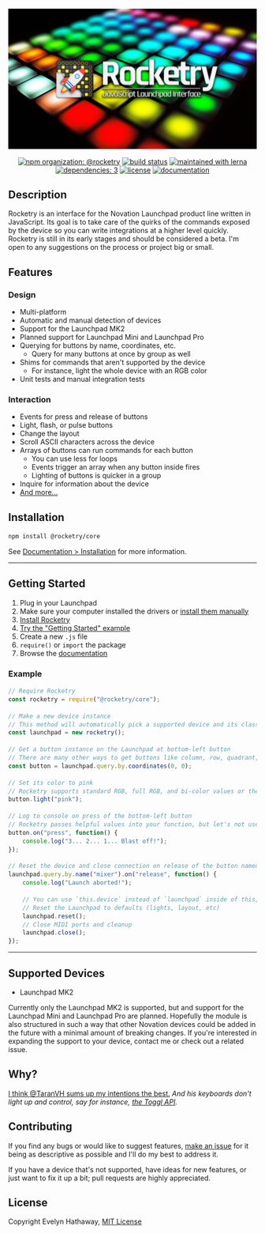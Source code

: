 <div align="center">

![Rocketry cover image](docs/images/cover.png)

[![npm organization: @rocketry](https://badgen.net/badge/npm/%40rocketry/fb3e44?icon=npm)](https://www.npmjs.com/org/rocketry)
[![build status](https://badgen.net/travis/evelynhathaway/rocketry/master?icon=travis)](https://travis-ci.com/evelynhathaway/rocketry)
[![maintained with lerna](https://badgen.net/badge/maintained%20with/lerna/cc00ff)](https://github.com/lerna/lerna)
[![dependencies: 3](https://badgen.net/badge/dependencies/3/blue)](https://github.com/evelynhathaway/rocketry/network/dependencies)
[![license](https://badgen.net/badge/license/MIT/blue)](/LICENSE)
[![documentation](https://badgen.net/badge/docs/github/blue)](docs)

</div>

## Description

Rocketry is an interface for the Novation Launchpad product line written in JavaScript. Its goal is to take care of the quirks of the commands exposed by the device so you can write integrations at a higher level quickly. Rocketry is still in its early stages and should be considered a beta. I'm open to any suggestions on the process or project big or small.

## Features

### Design

- Multi-platform
- Automatic and manual detection of devices
- Support for the Launchpad MK2
- Planned support for Launchpad Mini and Launchpad Pro
- Querying for buttons by name, coordinates, etc.
	- Query for many buttons at once by group as well
- Shims for commands that aren't supported by the device
	- For instance, light the whole device with an RGB color
- Unit tests and manual integration tests

### Interaction

- Events for press and release of buttons
- Light, flash, or pulse buttons
- Change the layout
- Scroll ASCII characters across the device
- Arrays of buttons can run commands for each button
	- You can use less for loops
	- Events trigger an array when any button inside fires
	- Lighting of buttons is quicker in a group
- Inquire for information about the device
- [And more...](docs/interaction.md)


## Installation

```bash
npm install @rocketry/core
```

See [Documentation > Installation](docs/installation.md) for more information.

---

## Getting Started

1. Plug in your Launchpad
2. Make sure your computer installed the drivers or [install them manually](https://us.novationmusic.com/support/product-downloads?product=Launchpad)
3. [Install Rocketry](docs/installation.md)
4. [Try the "Getting Started" example](docs/getting-started.md)
5. Create a new `.js` file
6. `require()` or `import` the package
7. Browse the [documentation](docs)

### Example

<!-- Also change /doc/getting-started.md -->

```js
// Require Rocketry
const rocketry = require("@rocketry/core");

// Make a new device instance
// This method will automatically pick a supported device and its class
const launchpad = new rocketry();

// Get a button instance on the Launchpad at bottom-left button
// There are many other ways to get buttons like column, row, quadrant, etc.
const button = launchpad.query.by.coordinates(0, 0);

// Set its color to pink
// Rocketry supports standard RGB, full RGB, and bi-color values or their names
button.light("pink");

// Log to console on press of the bottom-left button
// Rocketry passes helpful values into your function, but let's not use them now
button.on("press", function() {
    console.log("3... 2... 1... Blast off!");
});

// Reset the device and close connection on release of the button named "mixer"
launchpad.query.by.name("mixer").on("release", function() {
    console.log("Launch aborted!");

    // You can use `this.device` instead of `launchpad` inside of this, but let's use our own reference
    // Reset the Launchpad to defaults (lights, layout, etc)
    launchpad.reset();
    // Close MIDI ports and cleanup
    launchpad.close();
});
```

---

## Supported Devices

- Launchpad MK2

Currently only the Launchpad MK2 is supported, but and support for the Launchpad Mini and Launchpad Pro are planned. Hopefully the module is also structured in such a way that other Novation devices could be added in the future with a minimal amount of breaking changes. If you're interested in expanding the support to your device, contact me or check out a related issue.

## Why?

[I think @TaranVH sums up my intentions the best.](https://youtu.be/kB2kIAEhjpE) *And his keyboards don't light up and control, say for instance, [the Toggl API](https://github.com/toggl/toggl_api_docs#nodejs).*

## Contributing

If you find any bugs or would like to suggest features, [make an issue](https://github.com/evelynhathaway/rocketry/issues/new) for it being as descriptive as possible and I'll do my best to address it.

If you have a device that's not supported, have ideas for new features, or just want to fix it up a bit; pull requests are highly appreciated.

## License

Copyright Evelyn Hathaway, [MIT License](https://github.com/evelynhathaway/rocketry/blob/master/LICENSE)
